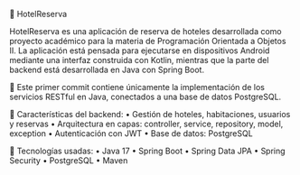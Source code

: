 🏨 HotelReserva

HotelReserva es una aplicación de reserva de hoteles desarrollada como proyecto académico para la materia de Programación Orientada a Objetos II. La aplicación está pensada para ejecutarse en dispositivos Android mediante una interfaz construida con Kotlin, mientras que la parte del backend está desarrollada en Java con Spring Boot.

🔹 Este primer commit contiene únicamente la implementación de los servicios RESTful en Java, conectados a una base de datos PostgreSQL.

🚀 Características del backend:
	•	Gestión de hoteles, habitaciones, usuarios y reservas
	•	Arquitectura en capas: controller, service, repository, model, exception
	•	Autenticación con JWT
	•	Base de datos: PostgreSQL

🔧 Tecnologías usadas:
	•	Java 17
	•	Spring Boot
	•	Spring Data JPA
	•	Spring Security
	•	PostgreSQL
	•	Maven
